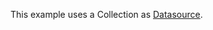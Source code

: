 This example uses a Collection as [Datasource](https://livewire-powergrid.com/table-component/data-source.html).